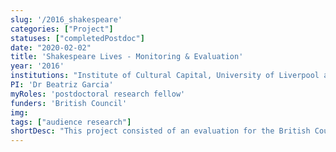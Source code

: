 ```yaml
---
slug: '/2016_shakespeare'
categories: ["Project"]
statuses: ["completedPostdoc"]
date: "2020-02-02"
title: 'Shakespeare Lives - Monitoring & Evaluation'
year: '2016'
institutions: "Institute of Cultural Capital, University of Liverpool and Liverpool John Moores University"
PI: 'Dr Beatriz Garcia'
myRoles: 'postdoctoral research fellow'
funders: 'British Council'
img: 
tags: ["audience research"]
shortDesc: "This project consisted of an evaluation for the British Council of their programme celebrating Shakespeare. We focused on cases in Russia and China and conducted press analysis, social media analysis, and interviews with stakeholders."
---
```

